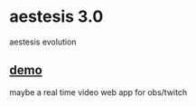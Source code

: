 # aestesis 3.0
aestesis evolution

[demo](https://aestesis.netlify.app/)
---

maybe a real time video web app for obs/twitch 